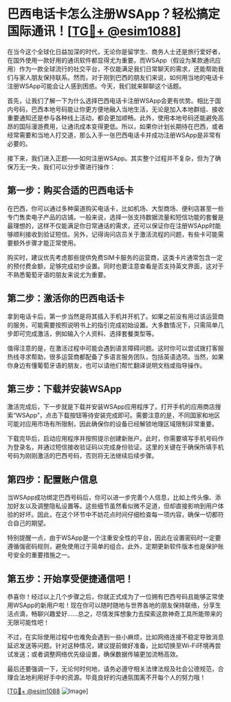 # 巴西电话卡怎么注册WSApp？轻松搞定国际通讯！[[TG💪+ @esim1088](https://t.me/s/esim1088)]

在当今这个全球化日益加深的时代，无论你是留学生、商务人士还是旅行爱好者，在国外使用一款好用的通讯软件都显得尤为重要。而WSApp（假设为某款通讯应用）作为一款全球流行的社交平台，不仅能满足我们日常聊天的需求，还能帮助我们与家人朋友保持联系。然而，对于刚到巴西的朋友们来说，如何用当地的电话卡注册WSApp可能会让人感到困惑。今天，我们就来聊聊这个话题。

首先，让我们了解一下为什么选择巴西电话卡注册WSApp会更有优势。相比于国内号码，巴西本地号码能让你更方便地融入当地生活，无论是加入本地群组、接收重要通知还是参与各种线上活动，都会更加顺畅。此外，使用本地号码还能避免高昂的国际漫游费用，让通讯成本变得更低。所以，如果你计划长期待在巴西，或者经常需要和当地人打交道，那么入手一张巴西电话卡并成功注册WSApp是非常有必要的。

接下来，我们进入正题——如何注册WSApp。其实整个过程并不复杂，但为了确保万无一失，我们可以分步骤进行操作：

## 第一步：购买合适的巴西电话卡

在巴西，你可以通过多种渠道购买电话卡，比如机场、大型商场、便利店甚至一些专门售卖电子产品的店铺。一般来说，选择一张支持数据流量和短信功能的套餐是最理想的，这样不仅能满足你日常通话的需求，还可以保证你在注册WSApp时能够顺利接收到验证短信。另外，记得询问店员关于激活流程的问题，有些卡可能需要额外步骤才能正常使用。

购买时，建议优先考虑那些提供免费SIM卡服务的运营商，这类卡片通常包含一定的预付费金额，足够完成初步设置。同时也要注意查看是否支持英文界面，这对于不熟悉葡萄牙语的朋友来说尤为重要。

## 第二步：激活你的巴西电话卡

拿到电话卡后，第一步当然是将其插入手机并开机了。如果之前没有用过该运营商的服务，可能需要按照说明书上的指引完成初始设置。大多数情况下，只需简单几步即可完成激活，例如输入个人资料、选择套餐类型等。

值得注意的是，在激活过程中可能会遇到语言障碍问题。这时你可以尝试拨打客服热线寻求帮助，很多运营商都配备了多语言服务团队，包括英语选项。当然，如果你身边有懂葡萄牙语的朋友，也可以请他们帮忙翻译说明文档或指导操作。

## 第三步：下载并安装WSApp

激活完成后，下一步就是下载并安装WSApp应用程序了。打开手机的应用商店搜索“WSApp”，点击下载按钮等待安装完成即可。需要注意的是，不同国家和地区可能对应用市场有所限制，因此确保你的设备已经解锁地理区域限制非常重要。

下载完毕后，启动应用程序并按照提示创建新账户。此时，你需要填写手机号码作为登录名，并通过短信接收验证码以完成身份验证。这里的关键在于确保所填手机号码为刚刚激活的巴西号码，否则将无法继续后续步骤。

## 第四步：配置账户信息

当WSApp成功绑定巴西号码后，你可以进一步完善个人信息，比如上传头像、添加好友以及调整隐私设置等。这些细节虽然看似微不足道，但却直接影响到用户体验的好坏。因此，在这个环节中不妨花点时间仔细检查每一项内容，确保一切都符合自己的期望。

特别提醒一点，由于WSApp是一个注重安全性的平台，因此在设置密码时一定要遵循强密码规则，避免使用过于简单的组合。此外，定期更新软件版本也是保护账号安全的重要措施之一。

## 第五步：开始享受便捷通信吧！

恭喜你！经过以上几个步骤之后，你就正式成为了一位拥有巴西号码且能够正常使用WSApp的新用户啦！现在你可以随时随地与世界各地的朋友保持联络，分享生活点滴，畅聊兴趣爱好……总之，尽情发挥想象力去探索这款神奇工具所能带来的无限可能性吧！

不过，在实际使用过程中也难免会遇到一些小麻烦，比如网络连接不稳定导致消息延迟发送等问题。针对这种情况，建议提前做好准备，比如切换至Wi-Fi环境再尝试发送；或者调整网络优先级设置，确保数据传输更加流畅高效。

最后还要强调一下，无论何时何地，请务必遵守相关法律法规及社会公德规范，合理合法地利用好手中的资源。毕竟良好的沟通氛围离不开每个人的努力哦！

[[TG💪+ @esim1088](https://t.me/s/esim1088) ![Image](https://i.postimg.cc/4NQfJmqS/Snipaste-2025-05-13-00-14-12.png)]